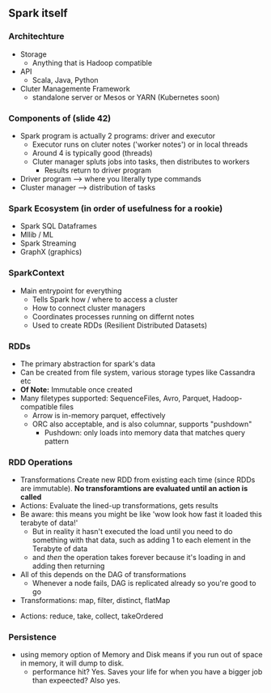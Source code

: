 ## Spark itself

### Architechture
* Storage
  * Anything that is Hadoop compatible
* API
  * Scala, Java, Python
* Cluter Managemente Framework
  * standalone server or Mesos or YARN (Kubernetes soon)

### Components of (slide 42)
* Spark program is actually 2 programs: driver and executor
  * Executor runs on cluter notes ('worker notes') or in local threads
  * Around 4 is typically good (threads)
  * Cluter manager spluts jobs into tasks, then distributes to workers
    * Results return to driver program
* Driver program --> where you literally type commands
* Cluster manager --> distribution of tasks

### Spark Ecosystem (in order of usefulness for a rookie)
* Spark SQL Dataframes
* Mllib / ML
* Spark Streaming
* GraphX (graphics)

### SparkContext
* Main entrypoint for everything
  * Tells Spark how / where to access a cluster
  * How to connect cluster managers
  * Coordinates processes running on differnt notes
  * Used to create RDDs (Resilient Distributed Datasets)

### RDDs
* The primary abstraction for spark's data
* Can be created from file system, various storage types like Cassandra etc
* **Of Note:** Immutable once created
* Many filetypes supported: SequenceFiles, Avro, Parquet, Hadoop-compatible files
  * Arrow is in-memory parquet, effectively
  * ORC also acceptable, and is also columnar, supports "pushdown" 
    * Pushdown: only loads into memory data that matches query pattern

### RDD Operations
* Transformations Create new RDD from existing each time (since RDDs are immutable). **No transforamtions are evaluated until an action is called**
* Actions: Evaluate the lined-up transformations, gets results
* Be aware: this means you might be like 'wow look how fast it loaded this terabyte of data!'
  * But in reality it hasn't executed the load until you need to do something with that data, such as adding 1 to each element in the Terabyte of data
  * and *then* the operation takes forever because it's loading in and adding then returning
* All of this depends on the DAG of transformations
  * Whenever a node fails, DAG is replicated already so you're good to go
* Transformations: map, filter, distinct, flatMap
- Actions: reduce, take, collect, takeOrdered

### Persistence
* using memory option of Memory and Disk means if you run out of space in memory, it will dump to disk. 
  * performance hit? Yes. Saves your life for when you have a bigger job than expeected? Also yes.
  



